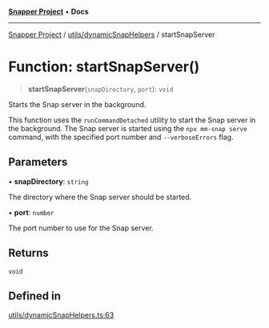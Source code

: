[**Snapper Project**](../../../README.md) • **Docs**

***

[Snapper Project](../../../README.md) / [utils/dynamicSnapHelpers](../README.md) / startSnapServer

# Function: startSnapServer()

> **startSnapServer**(`snapDirectory`, `port`): `void`

Starts the Snap server in the background.

This function uses the `runCommandDetached` utility to start the Snap server
in the background. The Snap server is started using the `npx mm-snap serve`
command, with the specified port number and `--verboseErrors` flag.

## Parameters

• **snapDirectory**: `string`

The directory where the Snap server should be started.

• **port**: `number`

The port number to use for the Snap server.

## Returns

`void`

## Defined in

[utils/dynamicSnapHelpers.ts:63](https://github.com/asifqatar/Snapper/blob/cbd1e990f7eda7e735082611ff93e8f046c82e35/utils/dynamicSnapHelpers.ts#L63)

